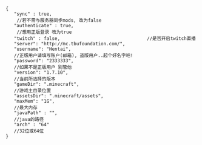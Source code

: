 	{
	   "sync" : true,                                  
	   	//若不需与服务器同步mods, 改为false
	   "authenticate" : true,                         
	    //想用正版登录 改为true
	   "twitch" : false,								//是否开启twitch直播
	   "server": "http://mc.tbufoundation.com/",
	   "username": "Hentai",                           
	   //正版用户请填写账户(邮箱), 盗版用户..起个好名字吧!
	   "password": "2333333",                          
	   //如果不是正版用户 别管他
	   "version": "1.7.10",                            
	   //当前所选择的版本
	   "gameDir": ".minecraft",                        
	   //游戏主目录位置
	   "assetsDir": ".minecraft/assets",
	   "maxMem": "1G",                                 
	   //最大内存
	   "javaPath" : "",                                
	   //java的路径
	   "arch" : "64"                                   
	   //32位或64位
	}
